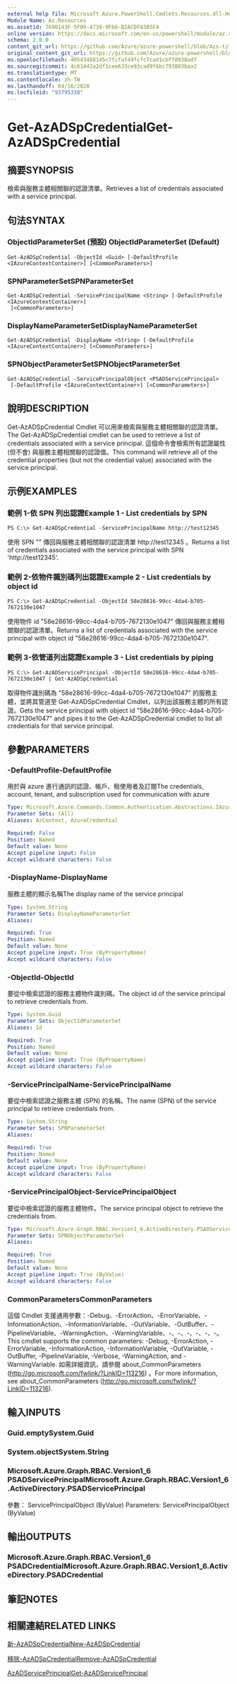 ```yaml
---
external help file: Microsoft.Azure.PowerShell.Cmdlets.Resources.dll-Help.xml
Module Name: Az.Resources
ms.assetid: 7690143F-5F09-4739-9F66-B2ACDF8305F4
online version: https://docs.microsoft.com/en-us/powershell/module/az.resources/get-Azadspcredential
schema: 2.0.0
content_git_url: https://github.com/Azure/azure-powershell/blob/Azs-tzl/src/Resources/Resources/help/Get-AzADSpCredential.md
original_content_git_url: https://github.com/Azure/azure-powershell/blob/Azs-tzl/src/Resources/Resources/help/Get-AzADSpCredential.md
ms.openlocfilehash: 40543468145c7fcfaf49fcfc7cad1cbf70938adf
ms.sourcegitcommit: 4c61442a2df1cee633ce93cad9f6bc793803baa2
ms.translationtype: MT
ms.contentlocale: zh-TW
ms.lasthandoff: 04/16/2020
ms.locfileid: "93795338"
---
```

# <span data-ttu-id="ae5a6-101">Get-AzADSpCredential</span><span class="sxs-lookup"><span data-stu-id="ae5a6-101">Get-AzADSpCredential</span></span>

## <span data-ttu-id="ae5a6-102">摘要</span><span class="sxs-lookup"><span data-stu-id="ae5a6-102">SYNOPSIS</span></span>
<span data-ttu-id="ae5a6-103">檢索與服務主體相關聯的認證清單。</span><span class="sxs-lookup"><span data-stu-id="ae5a6-103">Retrieves a list of credentials associated with a service principal.</span></span>

## <span data-ttu-id="ae5a6-104">句法</span><span class="sxs-lookup"><span data-stu-id="ae5a6-104">SYNTAX</span></span>

### <span data-ttu-id="ae5a6-105">ObjectIdParameterSet (預設) </span><span class="sxs-lookup"><span data-stu-id="ae5a6-105">ObjectIdParameterSet (Default)</span></span>
```
Get-AzADSpCredential -ObjectId <Guid> [-DefaultProfile <IAzureContextContainer>] [<CommonParameters>]
```

### <span data-ttu-id="ae5a6-106">SPNParameterSet</span><span class="sxs-lookup"><span data-stu-id="ae5a6-106">SPNParameterSet</span></span>
```
Get-AzADSpCredential -ServicePrincipalName <String> [-DefaultProfile <IAzureContextContainer>]
 [<CommonParameters>]
```

### <span data-ttu-id="ae5a6-107">DisplayNameParameterSet</span><span class="sxs-lookup"><span data-stu-id="ae5a6-107">DisplayNameParameterSet</span></span>
```
Get-AzADSpCredential -DisplayName <String> [-DefaultProfile <IAzureContextContainer>] [<CommonParameters>]
```

### <span data-ttu-id="ae5a6-108">SPNObjectParameterSet</span><span class="sxs-lookup"><span data-stu-id="ae5a6-108">SPNObjectParameterSet</span></span>
```
Get-AzADSpCredential -ServicePrincipalObject <PSADServicePrincipal>
 [-DefaultProfile <IAzureContextContainer>] [<CommonParameters>]
```

## <span data-ttu-id="ae5a6-109">說明</span><span class="sxs-lookup"><span data-stu-id="ae5a6-109">DESCRIPTION</span></span>
<span data-ttu-id="ae5a6-110">Get-AzADSpCredential Cmdlet 可以用來檢索與服務主體相關聯的認證清單。</span><span class="sxs-lookup"><span data-stu-id="ae5a6-110">The Get-AzADSpCredential cmdlet can be used to retrieve a list of credentials associated with a service principal.</span></span>
<span data-ttu-id="ae5a6-111">這個命令會檢索所有認證屬性 (但不會) 與服務主體相關聯的認證值。</span><span class="sxs-lookup"><span data-stu-id="ae5a6-111">This command will retrieve all of the credential properties (but not the credential value) associated with the service principal.</span></span>

## <span data-ttu-id="ae5a6-112">示例</span><span class="sxs-lookup"><span data-stu-id="ae5a6-112">EXAMPLES</span></span>

### <span data-ttu-id="ae5a6-113">範例 1-依 SPN 列出認證</span><span class="sxs-lookup"><span data-stu-id="ae5a6-113">Example 1 - List credentials by SPN</span></span>

```
PS C:\> Get-AzADSpCredential -ServicePrincipalName http://test12345
```

<span data-ttu-id="ae5a6-114">使用 SPN "" 傳回與服務主體相關聯的認證清單 http://test12345 。</span><span class="sxs-lookup"><span data-stu-id="ae5a6-114">Returns a list of credentials associated with the service principal with SPN 'http://test12345'.</span></span>

### <span data-ttu-id="ae5a6-115">範例 2-依物件識別碼列出認證</span><span class="sxs-lookup"><span data-stu-id="ae5a6-115">Example 2 - List credentials by object id</span></span>

```
PS C:\> Get-AzADSpCredential -ObjectId 58e28616-99cc-4da4-b705-7672130e1047
```

<span data-ttu-id="ae5a6-116">使用物件 id "58e28616-99cc-4da4-b705-7672130e1047" 傳回與服務主體相關聯的認證清單。</span><span class="sxs-lookup"><span data-stu-id="ae5a6-116">Returns a list of credentials associated with the service principal with object id "58e28616-99cc-4da4-b705-7672130e1047".</span></span>

### <span data-ttu-id="ae5a6-117">範例 3-依管道列出認證</span><span class="sxs-lookup"><span data-stu-id="ae5a6-117">Example 3 - List credentials by piping</span></span>

```
PS C:\> Get-AzADServicePrincipal -ObjectId 58e28616-99cc-4da4-b705-7672130e1047 | Get-AzADSpCredential
```

<span data-ttu-id="ae5a6-118">取得物件識別碼為 "58e28616-99cc-4da4-b705-7672130e1047" 的服務主體，並將其管道至 Get-AzADSpCredential Cmdlet，以列出該服務主體的所有認證。</span><span class="sxs-lookup"><span data-stu-id="ae5a6-118">Gets the service principal with object id "58e28616-99cc-4da4-b705-7672130e1047" and pipes it to the Get-AzADSpCredential cmdlet to list all credentials for that service principal.</span></span>

## <span data-ttu-id="ae5a6-119">參數</span><span class="sxs-lookup"><span data-stu-id="ae5a6-119">PARAMETERS</span></span>

### <span data-ttu-id="ae5a6-120">-DefaultProfile</span><span class="sxs-lookup"><span data-stu-id="ae5a6-120">-DefaultProfile</span></span>
<span data-ttu-id="ae5a6-121">用於與 azure 進行通訊的認證、帳戶、租使用者及訂閱</span><span class="sxs-lookup"><span data-stu-id="ae5a6-121">The credentials, account, tenant, and subscription used for communication with azure</span></span>

```yaml
Type: Microsoft.Azure.Commands.Common.Authentication.Abstractions.IAzureContextContainer
Parameter Sets: (All)
Aliases: AzContext, AzureCredential

Required: False
Position: Named
Default value: None
Accept pipeline input: False
Accept wildcard characters: False
```

### <span data-ttu-id="ae5a6-122">-DisplayName</span><span class="sxs-lookup"><span data-stu-id="ae5a6-122">-DisplayName</span></span>
<span data-ttu-id="ae5a6-123">服務主體的顯示名稱</span><span class="sxs-lookup"><span data-stu-id="ae5a6-123">The display name of the service principal</span></span>

```yaml
Type: System.String
Parameter Sets: DisplayNameParameterSet
Aliases:

Required: True
Position: Named
Default value: None
Accept pipeline input: True (ByPropertyName)
Accept wildcard characters: False
```

### <span data-ttu-id="ae5a6-124">-ObjectId</span><span class="sxs-lookup"><span data-stu-id="ae5a6-124">-ObjectId</span></span>
<span data-ttu-id="ae5a6-125">要從中檢索認證的服務主體物件識別碼。</span><span class="sxs-lookup"><span data-stu-id="ae5a6-125">The object id of the service principal to retrieve credentials from.</span></span>

```yaml
Type: System.Guid
Parameter Sets: ObjectIdParameterSet
Aliases: Id

Required: True
Position: Named
Default value: None
Accept pipeline input: True (ByPropertyName)
Accept wildcard characters: False
```

### <span data-ttu-id="ae5a6-126">-ServicePrincipalName</span><span class="sxs-lookup"><span data-stu-id="ae5a6-126">-ServicePrincipalName</span></span>
<span data-ttu-id="ae5a6-127">要從中檢索認證之服務主體 (SPN) 的名稱。</span><span class="sxs-lookup"><span data-stu-id="ae5a6-127">The name (SPN) of the service principal to retrieve credentials from.</span></span>

```yaml
Type: System.String
Parameter Sets: SPNParameterSet
Aliases:

Required: True
Position: Named
Default value: None
Accept pipeline input: True (ByPropertyName)
Accept wildcard characters: False
```

### <span data-ttu-id="ae5a6-128">-ServicePrincipalObject</span><span class="sxs-lookup"><span data-stu-id="ae5a6-128">-ServicePrincipalObject</span></span>
<span data-ttu-id="ae5a6-129">要從中檢索認證的服務主體物件。</span><span class="sxs-lookup"><span data-stu-id="ae5a6-129">The service principal object to retrieve the credentials from.</span></span>

```yaml
Type: Microsoft.Azure.Graph.RBAC.Version1_6.ActiveDirectory.PSADServicePrincipal
Parameter Sets: SPNObjectParameterSet
Aliases:

Required: True
Position: Named
Default value: None
Accept pipeline input: True (ByValue)
Accept wildcard characters: False
```

### <span data-ttu-id="ae5a6-130">CommonParameters</span><span class="sxs-lookup"><span data-stu-id="ae5a6-130">CommonParameters</span></span>
<span data-ttu-id="ae5a6-131">這個 Cmdlet 支援通用參數：-Debug、-ErrorAction、-ErrorVariable、-InformationAction、-InformationVariable、-OutVariable、-OutBuffer、-PipelineVariable、-WarningAction、-WarningVariable、-、-、-、-、-、-。</span><span class="sxs-lookup"><span data-stu-id="ae5a6-131">This cmdlet supports the common parameters: -Debug, -ErrorAction, -ErrorVariable, -InformationAction, -InformationVariable, -OutVariable, -OutBuffer, -PipelineVariable, -Verbose, -WarningAction, and -WarningVariable.</span></span> <span data-ttu-id="ae5a6-132">如需詳細資訊，請參閱 about_CommonParameters (http://go.microsoft.com/fwlink/?LinkID=113216) 。</span><span class="sxs-lookup"><span data-stu-id="ae5a6-132">For more information, see about_CommonParameters (http://go.microsoft.com/fwlink/?LinkID=113216).</span></span>

## <span data-ttu-id="ae5a6-133">輸入</span><span class="sxs-lookup"><span data-stu-id="ae5a6-133">INPUTS</span></span>

### <span data-ttu-id="ae5a6-134">Guid.empty</span><span class="sxs-lookup"><span data-stu-id="ae5a6-134">System.Guid</span></span>

### <span data-ttu-id="ae5a6-135">System.object</span><span class="sxs-lookup"><span data-stu-id="ae5a6-135">System.String</span></span>

### <span data-ttu-id="ae5a6-136">Microsoft.Azure.Graph.RBAC.Version1_6 PSADServicePrincipal</span><span class="sxs-lookup"><span data-stu-id="ae5a6-136">Microsoft.Azure.Graph.RBAC.Version1_6.ActiveDirectory.PSADServicePrincipal</span></span>
<span data-ttu-id="ae5a6-137">參數： ServicePrincipalObject (ByValue) </span><span class="sxs-lookup"><span data-stu-id="ae5a6-137">Parameters: ServicePrincipalObject (ByValue)</span></span>

## <span data-ttu-id="ae5a6-138">輸出</span><span class="sxs-lookup"><span data-stu-id="ae5a6-138">OUTPUTS</span></span>

### <span data-ttu-id="ae5a6-139">Microsoft.Azure.Graph.RBAC.Version1_6 PSADCredential</span><span class="sxs-lookup"><span data-stu-id="ae5a6-139">Microsoft.Azure.Graph.RBAC.Version1_6.ActiveDirectory.PSADCredential</span></span>

## <span data-ttu-id="ae5a6-140">筆記</span><span class="sxs-lookup"><span data-stu-id="ae5a6-140">NOTES</span></span>

## <span data-ttu-id="ae5a6-141">相關連結</span><span class="sxs-lookup"><span data-stu-id="ae5a6-141">RELATED LINKS</span></span>

[<span data-ttu-id="ae5a6-142">新-AzADSpCredential</span><span class="sxs-lookup"><span data-stu-id="ae5a6-142">New-AzADSpCredential</span></span>](./New-AzADSpCredential.md)

[<span data-ttu-id="ae5a6-143">移除-AzADSpCredential</span><span class="sxs-lookup"><span data-stu-id="ae5a6-143">Remove-AzADSpCredential</span></span>](./Remove-AzADSpCredential.md)

[<span data-ttu-id="ae5a6-144">AzADServicePrincipal</span><span class="sxs-lookup"><span data-stu-id="ae5a6-144">Get-AzADServicePrincipal</span></span>](./Get-AzADServicePrincipal.md)


